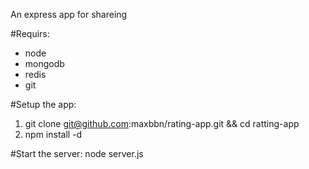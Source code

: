 An express app for shareing

#Requirs:
 * node
 * mongodb
 * redis
 * git

#Setup the app:

  1. git clone git@github.com:maxbbn/rating-app.git && cd ratting-app
  2. npm install -d


#Start the server:
  node server.js
